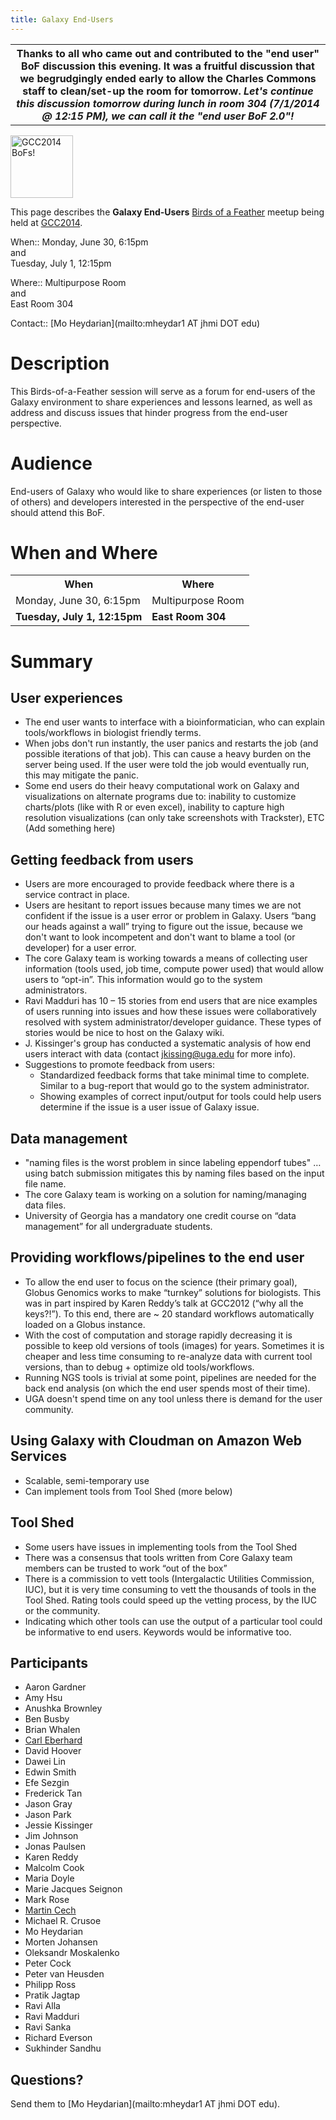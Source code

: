 ```yaml
---
title: Galaxy End-Users
---
```

<slot name="Events/GCC2014/Header" />

<table>
  <tr>
    <th> Thanks to all who came out and contributed to the "end user" BoF discussion this evening. It was a fruitful discussion that we begrudgingly ended early to allow the Charles Commons staff to clean/set-up the room for tomorrow. <em>Let's continue this discussion tomorrow during lunch in room 304 (7/1/2014 @ 12:15 PM), we can call it the "end user BoF 2.0"! </em> </th>
  </tr>
</table>

<slot name="Events/GCC2014/LinkBox" />

<div class='left'><a href='/src/events/gcc2014/bofs/index.md'><img src="/src/images/logos/GCC2014_BoF_LogoSquare.png" alt="GCC2014 BoFs!" width="100" /></a></div>
 
This page describes the **Galaxy End-Users** [Birds of a Feather](/src/events/gcc2014/bofs/index.md) meetup being held at [GCC2014](/src/events/gcc2014/index.md).

When:: Monday, June 30, 6:15pm<br /> and <br />Tuesday, July 1, 12:15pm

Where:: Multipurpose Room<br /> and <br /> East Room 304

Contact:: [Mo Heydarian](mailto:mheydar1 AT jhmi DOT edu)

# Description

This Birds-of-a-Feather session will serve as a forum for end-users of the Galaxy environment to share experiences and lessons learned, as well as address and discuss issues that hinder progress from the end-user perspective. 

# Audience

End-users of Galaxy who would like to share experiences (or listen to those of others) and developers interested in the perspective of the end-user should attend this BoF.

# When and Where

<table>
  <tr>
    <th> When </th>
    <th> Where </th>
  </tr>
  <tr>
    <td> Monday, June 30, 6:15pm </td>
    <td> Multipurpose Room </td>
  </tr>
  <tr>
    <td> <strong>Tuesday, July 1, 12:15pm</strong> </td>
    <td> <strong>East Room 304</strong> </td>
  </tr>
</table>


# Summary

## User experiences

* The end user wants to interface with a bioinformatician, who can explain tools/workflows in biologist friendly terms.
* When jobs don't run instantly, the user panics and restarts the job (and possible iterations of that job). This can cause a heavy burden on the server being used. If the user were told the job would eventually run, this may mitigate the panic. 
* Some end users do their heavy computational work on Galaxy and visualizations on alternate programs due to: inability to customize charts/plots (like with R or even excel), inability to capture high resolution visualizations (can only take screenshots with Trackster), ETC (Add something here)

## Getting feedback from users

* Users are more encouraged to provide feedback where there is a service contract in place.
* Users are hesitant to report issues because many times we are not confident if the issue is a user error or problem in Galaxy. Users “bang our heads against a wall” trying to figure out the issue, because we don't want to look incompetent and don't want to blame a tool (or developer) for a user error. 
* The core Galaxy team is working towards a means of collecting user information (tools used, job time, compute power used) that would allow users to “opt-in”. This information would go to the system administrators. 
* Ravi Madduri has 10 – 15 stories from end users that are nice examples of users running into issues and how these issues were collaboratively resolved with system administrator/developer guidance. These types of stories would be nice to host on the Galaxy wiki.
* J. Kissinger's group has conducted a systematic analysis of how end users interact with data (contact jkissing@uga.edu for more info).
* Suggestions to promote feedback from users: 
  * Standardized feedback forms that take minimal time to complete. Similar to a bug-report that would go to the system administrator. 
  * Showing examples of correct input/output for tools could help users determine if the issue is a user issue of Galaxy issue. 

## Data management

* "naming files is the worst problem in since labeling eppendorf tubes" … using batch submission mitigates this by naming files based on the input file name.
* The core Galaxy team is working on a solution for naming/managing data files. 
* University of Georgia has a mandatory one credit course on “data management” for all undergraduate students.

## Providing workflows/pipelines to the end user

* To allow the end user to focus on the science (their primary goal), Globus Genomics works to make “turnkey” solutions for biologists. This was in part inspired by Karen Reddy’s talk at GCC2012 (“why all the keys?!”). To this end, there are ~ 20 standard workflows automatically loaded on a Globus instance.
* With the cost of computation and storage rapidly decreasing it is possible to keep old versions of tools (images) for years. Sometimes it is cheaper and less time consuming to re-analyze data with current tool versions, than to debug + optimize old tools/workflows. 
* Running NGS tools is trivial at some point, pipelines are needed for the back end analysis (on which the end user spends most of their time). 
* UGA doesn't spend time on any tool unless there is demand for the user community. 

## Using Galaxy with Cloudman on Amazon Web Services

* Scalable, semi-temporary use
* Can implement tools from Tool Shed (more below)

## Tool Shed

* Some users have issues in implementing tools from the Tool Shed
* There was a consensus that tools written from Core Galaxy team members can be trusted to work “out of the box”
* There is a commission to vett tools (Intergalactic Utilities Commission, IUC), but it is very time consuming to vett the thousands of tools in the Tool Shed. Rating tools could speed up the vetting process, by the IUC or the community. 
* Indicating which other tools can use the output of a particular tool could be informative to end users. Keywords would be informative too.

## Participants

* Aaron Gardner
* Amy Hsu
* Anushka Brownley
* Ben Busby
* Brian Whalen
* [Carl Eberhard](/src/people/carl-eberhard/index.md)
* David Hoover
* Dawei Lin
* Edwin Smith
* Efe Sezgin
* Frederick Tan
* Jason Gray
* Jason Park
* Jessie Kissinger
* Jim Johnson
* Jonas Paulsen
* Karen Reddy
* Malcolm Cook
* Maria Doyle
* Marie Jacques Seignon
* Mark Rose 
* [Martin Cech](/src/people/marten/index.md)
* Michael R. Crusoe
* Mo Heydarian
* Morten Johansen
* Oleksandr Moskalenko
* Peter Cock
* Peter van Heusden
* Philipp Ross
* Pratik Jagtap
* Ravi Alla
* Ravi Madduri
* Ravi Sanka
* Richard Everson
* Sukhinder Sandhu

## Questions?

Send them to [Mo Heydarian](mailto:mheydar1 AT jhmi DOT edu).
